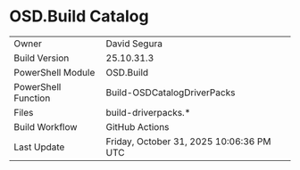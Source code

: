 ﻿# OSD.Build Catalog

| | |
|-|-|
| Owner | David Segura |
| Build Version | 25.10.31.3 |
| PowerShell Module | OSD.Build |
| PowerShell Function | Build-OSDCatalogDriverPacks |
| Files | build-driverpacks.* |
| Build Workflow | GitHub Actions |
| Last Update | Friday, October 31, 2025 10:06:36 PM UTC |
